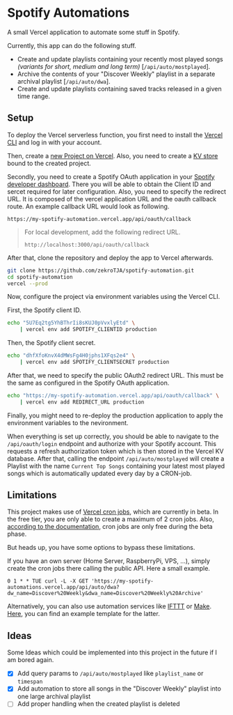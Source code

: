 # Spotify Automations

A small Vercel application to automate some stuff in Spotify.

Currently, this app can do the following stuff.
- Create and update playlists containing your recently most played songs *(variants for short, medium and long term)* [`/api/auto/mostplayed`].
- Archive the contents of your "Discover Weekly" playlist in a separate archival playlist [`/api/auto/dwa`].
- Create and update playlists containing saved tracks released in a given time range.

## Setup

To deploy the Vercel serverless function, you first need to install the [Vercel CLI](https://vercel.com/docs/cli) and log in with your account.

Then, create a [new Project on Vercel](https://vercel.com/new). Also, you need to create a [KV store](https://vercel.com/dashboard/stores) bound to the created project.

Secondly, you need to create a Spotify OAuth application in your [Spotify developer dashboard](https://developer.spotify.com/dashboard). There you will be able to obtain the Client ID and sercet required for later configuration. Also, you need to specify the redirect URL. It is composed of the vercel application URL and the oauth callback route. An example callback URL would look as following.
```
https://my-spotify-automation.vercel.app/api/oauth/callback
```

> For local development, add the following redirect URL.
> ```
> http://localhost:3000/api/oauth/callback
> ```

After that, clone the repository and deploy the app to Vercel afterwards.

```bash
git clone https://github.com/zekroTJA/spotify-automation.git
cd spotify-automation
vercel --prod
```

Now, configure the project via environment variables using the Vercel CLI.

First, the Spotify client ID.
```bash
echo "5U7Eq2tg5YhBThrIi8sKUJ0pVvxlyEtd" \
    | vercel env add SPOTIFY_CLIENTID production
```

Then, the Spotify client secret.
```bash
echo "dhfXfoKnvX4dMWsFg4H0jphs1XFqs2e4" \
    | vercel env add SPOTIFY_CLIENTSECRET production
```

After that, we need to specify the public OAuth2 redirect URL. This must be the same as configured in the Spotify OAuth application.
```bash
echo "https://my-spotify-automation.vercel.app/api/oauth/callback" \
    | vercel env add REDIRECT_URL production
```

Finally, you might need to re-deploy the production application to apply the environment variables to the nevironment.

When everything is set up correctly, you should be able to navigate to the `/api/oauth/login` endpoint and authorize with your Spotify account. This requests a refresh authorization token which is then stored in the Vercel KV database. After that, calling the endpoint `/api/auto/mostplayed` will create a Playlist with the name `Current Top Songs` containing your latest most played songs which is automatically updated every day by a CRON-job.

## Limitations

This project makes use of [Vercel cron jobs](https://vercel.com/docs/cron-jobs), which are currently in beta. In the free tier, you are only able to create a maximum of 2 cron jobs. Also, [according to the documentation](https://vercel.com/docs/cron-jobs#are-cron-jobs-free), cron jobs are only free during the beta phase.

But heads up, you have some options to bypass these limitations.

If you have an own server (Home Server, RaspberryPi, VPS, ...), simply create the cron jobs there calling the public API. Here a small example.
```
0 1 * * TUE curl -L -X GET 'https://my-spotify-automations.vercel.app/api/auto/dwa?dw_name=Discover%20Weekly&dwa_name=Discover%20Weekly%20Archive'
```

Alternatively, you can also use automation services like [IFTTT](https://ifttt.com/) or [Make](https://make.com/). [Here](contrib/make/blueprint.json), you can find an example template for the latter.

## Ideas

Some Ideas which could be implemented into this project in the future if I am bored again.

- [x] Add query params to `/api/auto/mostplayed` like `playlist_name` or `timespan`
- [x] Add automation to store all songs in the "Discover Weekly" playlist into one large archival playlist
- [ ] Add proper handling when the created playlist is deleted